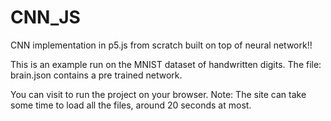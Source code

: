 # CNN_JS
CNN implementation in p5.js from scratch built on top of neural network!!

This is an example run on the MNIST dataset of handwritten digits.
The file: brain.json contains a pre trained network.

You can visit to run the project on your browser.
Note: The site can take some time to load all the files, around 20 seconds at most.

